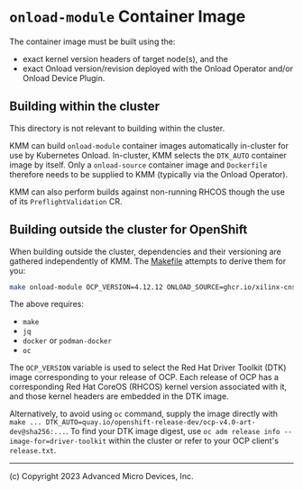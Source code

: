 # `onload-module` Container Image

The container image must be built using the:

* exact kernel version headers of target node(s), and the
* exact Onload version/revision deployed with the Onload Operator and/or Onload Device Plugin.

## Building within the cluster

This directory is not relevant to building within the cluster.

KMM can build `onload-module` container images automatically in-cluster for use by Kubernetes Onload. In-cluster, KMM selects the `DTK_AUTO` container image by itself. Only a `onload-source` container image and `Dockerfile` therefore needs to be supplied to KMM (typically via the Onload Operator).

KMM can also perform builds against non-running RHCOS though the use of its `PreflightValidation` CR.

## Building outside the cluster for OpenShift

When building outside the cluster, dependencies and their versioning are gathered independently of KMM. The [Makefile](./Makefile) attempts to derive them for you:

```sh
make onload-module OCP_VERSION=4.12.12 ONLOAD_SOURCE=ghcr.io/xilinx-cns/onload-source:8.1.1
```

The above requires:

* `make`
* `jq`
* `docker` or `podman-docker`
* `oc`

The `OCP_VERSION` variable is used to select the Red Hat Driver Toolkit (DTK) image corresponding to your release of OCP. Each release of OCP has a corresponding Red Hat CoreOS (RHCOS) kernel version associated with it, and those kernel headers are embedded in the DTK image.

Alternatively, to avoid using `oc` command, supply the image directly with `make ... DTK_AUTO=quay.io/openshift-release-dev/ocp-v4.0-art-dev@sha256:...`. To find your DTK image digest, use `oc adm release info --image-for=driver-toolkit` within the cluster or refer to your OCP client's `release.txt`.

---

(c) Copyright 2023 Advanced Micro Devices, Inc.

